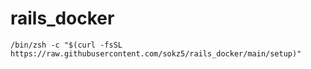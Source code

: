 # rails_docker

```
/bin/zsh -c "$(curl -fsSL https://raw.githubusercontent.com/sokz5/rails_docker/main/setup)"
```

